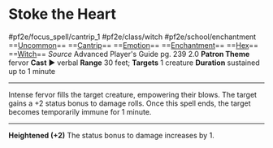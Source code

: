 # Stoke the Heart
#pf2e/focus_spell/cantrip_1 #pf2e/class/witch #pf2e/school/enchantment 
==[Uncommon](Uncommon.md)== ==[Cantrip](Cantrip.md)== ==[Emotion](Emotion.md)== ==[Enchantment](Enchantment.md)== ==[Hex](Hex.md)== ==[Witch](Witch.md)==
*Source* Advanced Player's Guide pg. 239 2.0
**Patron Theme** fervor
**Cast** ► verbal
**Range** 30 feet; **Targets** 1 creature
**Duration** sustained up to 1 minute

---
Intense fervor fills the target creature, empowering their blows. The target gains a +2 status bonus to damage rolls. Once this spell ends, the target becomes temporarily immune for 1 minute.

<hr>

**Heightened (+2)** The status bonus to damage increases by 1.